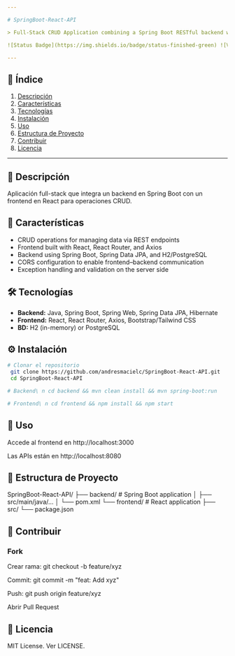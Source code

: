 ```yaml
---

# SpringBoot-React-API

> Full-Stack CRUD Application combining a Spring Boot RESTful backend with a React frontend.

![Status Badge](https://img.shields.io/badge/status-finished-green) ![Version](https://img.shields.io/badge/version-1.0.0-blue)

---
```


## 📖 Índice

1. [Descripción](#descripción)
2. [Características](#-características)
3. [Tecnologías](#-tecnologías)
4. [Instalación](#-instalación)
5. [Uso](#-uso)
6. [Estructura de Proyecto](#-estructura-de-proyecto)
7. [Contribuir](#-contribuir)
8. [Licencia](#-licencia)

---

## 📄 Descripción

Aplicación full-stack que integra un backend en Spring Boot con un frontend en React para operaciones CRUD.

## 🚀 Características

- CRUD operations for managing data via REST endpoints
- Frontend built with React, React Router, and Axios
- Backend using Spring Boot, Spring Data JPA, and H2/PostgreSQL
- CORS configuration to enable frontend–backend communication
- Exception handling and validation on the server side

## 🛠️ Tecnologías

- **Backend:** Java, Spring Boot, Spring Web, Spring Data JPA, Hibernate
- **Frontend:** React, React Router, Axios, Bootstrap/Tailwind CSS
- **BD:** H2 (in-memory) or PostgreSQL

## ⚙️ Instalación

```bash
# Clonar el repositorio
 git clone https://github.com/andresmacielc/SpringBoot-React-API.git
 cd SpringBoot-React-API

# Backend\ n cd backend && mvn clean install && mvn spring-boot:run

# Frontend\ n cd frontend && npm install && npm start

```
## 🚨 Uso

Accede al frontend en http://localhost:3000

Las APIs están en http://localhost:8080

## 📁 Estructura de Proyecto

SpringBoot-React-API/
├── backend/           # Spring Boot application
│   ├── src/main/java/...
│   └── pom.xml
└── frontend/          # React application
    ├── src/
    └── package.json

## 🤝 Contribuir

### Fork

Crear rama: git checkout -b feature/xyz

Commit: git commit -m "feat: Add xyz"

Push: git push origin feature/xyz

Abrir Pull Request

## 📝 Licencia

MIT License. Ver LICENSE.

